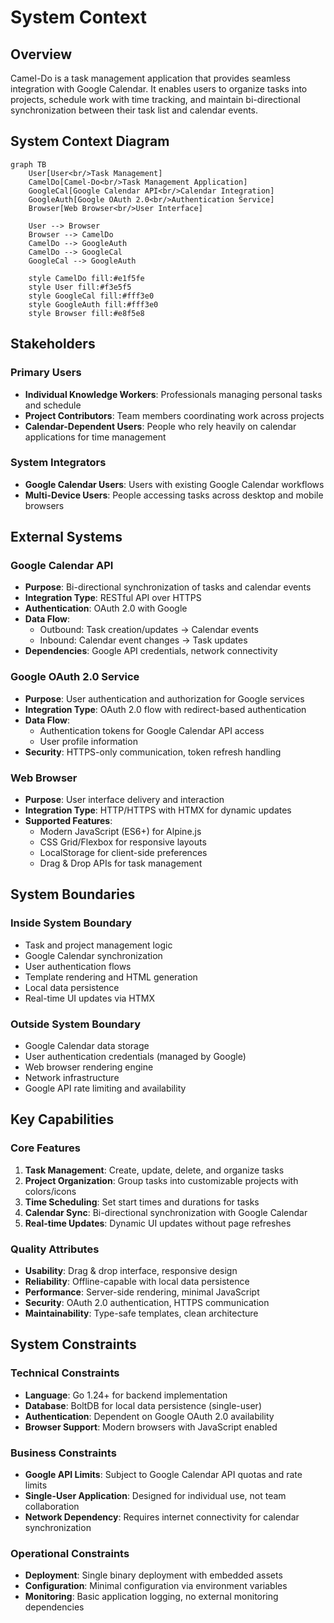 # System Context

## Overview

Camel-Do is a task management application that provides seamless integration with Google Calendar. It enables users to organize tasks into projects, schedule work with time tracking, and maintain bi-directional synchronization between their task list and calendar events.

## System Context Diagram

```mermaid
graph TB
    User[User<br/>Task Management]
    CamelDo[Camel-Do<br/>Task Management Application]
    GoogleCal[Google Calendar API<br/>Calendar Integration]
    GoogleAuth[Google OAuth 2.0<br/>Authentication Service]
    Browser[Web Browser<br/>User Interface]
    
    User --> Browser
    Browser --> CamelDo
    CamelDo --> GoogleAuth
    CamelDo --> GoogleCal
    GoogleCal --> GoogleAuth
    
    style CamelDo fill:#e1f5fe
    style User fill:#f3e5f5
    style GoogleCal fill:#fff3e0
    style GoogleAuth fill:#fff3e0
    style Browser fill:#e8f5e8
```

## Stakeholders

### Primary Users
- **Individual Knowledge Workers**: Professionals managing personal tasks and schedule
- **Project Contributors**: Team members coordinating work across projects
- **Calendar-Dependent Users**: People who rely heavily on calendar applications for time management

### System Integrators
- **Google Calendar Users**: Users with existing Google Calendar workflows
- **Multi-Device Users**: People accessing tasks across desktop and mobile browsers

## External Systems

### Google Calendar API
- **Purpose**: Bi-directional synchronization of tasks and calendar events
- **Integration Type**: RESTful API over HTTPS
- **Authentication**: OAuth 2.0 with Google
- **Data Flow**: 
  - Outbound: Task creation/updates → Calendar events
  - Inbound: Calendar event changes → Task updates
- **Dependencies**: Google API credentials, network connectivity

### Google OAuth 2.0 Service
- **Purpose**: User authentication and authorization for Google services
- **Integration Type**: OAuth 2.0 flow with redirect-based authentication
- **Data Flow**: 
  - Authentication tokens for Google Calendar API access
  - User profile information
- **Security**: HTTPS-only communication, token refresh handling

### Web Browser
- **Purpose**: User interface delivery and interaction
- **Integration Type**: HTTP/HTTPS with HTMX for dynamic updates
- **Supported Features**:
  - Modern JavaScript (ES6+) for Alpine.js
  - CSS Grid/Flexbox for responsive layouts
  - LocalStorage for client-side preferences
  - Drag & Drop APIs for task management

## System Boundaries

### Inside System Boundary
- Task and project management logic
- Google Calendar synchronization
- User authentication flows
- Template rendering and HTML generation
- Local data persistence
- Real-time UI updates via HTMX

### Outside System Boundary
- Google Calendar data storage
- User authentication credentials (managed by Google)
- Web browser rendering engine
- Network infrastructure
- Google API rate limiting and availability

## Key Capabilities

### Core Features
1. **Task Management**: Create, update, delete, and organize tasks
2. **Project Organization**: Group tasks into customizable projects with colors/icons
3. **Time Scheduling**: Set start times and durations for tasks
4. **Calendar Sync**: Bi-directional synchronization with Google Calendar
5. **Real-time Updates**: Dynamic UI updates without page refreshes

### Quality Attributes
- **Usability**: Drag & drop interface, responsive design
- **Reliability**: Offline-capable with local data persistence
- **Performance**: Server-side rendering, minimal JavaScript
- **Security**: OAuth 2.0 authentication, HTTPS communication
- **Maintainability**: Type-safe templates, clean architecture

## System Constraints

### Technical Constraints
- **Language**: Go 1.24+ for backend implementation
- **Database**: BoltDB for local data persistence (single-user)
- **Authentication**: Dependent on Google OAuth 2.0 availability
- **Browser Support**: Modern browsers with JavaScript enabled

### Business Constraints
- **Google API Limits**: Subject to Google Calendar API quotas and rate limits
- **Single-User Application**: Designed for individual use, not team collaboration
- **Network Dependency**: Requires internet connectivity for calendar synchronization

### Operational Constraints
- **Deployment**: Single binary deployment with embedded assets
- **Configuration**: Minimal configuration via environment variables
- **Monitoring**: Basic application logging, no external monitoring dependencies